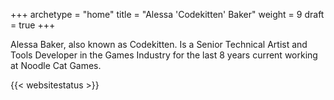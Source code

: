 +++
archetype = "home"
title = "Alessa 'Codekitten' Baker"
weight = 9
draft = true
+++

Alessa Baker, also known as Codekitten. Is a Senior Technical Artist and Tools Developer in the Games Industry for the last 8 years current working at Noodle Cat Games.

{{< websitestatus >}}
